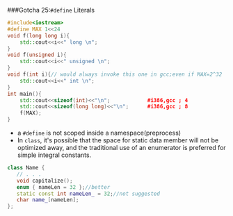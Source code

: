 ###Gotcha 25:`#define` Literals

```c++
#include<iostream>
#define MAX 1<<24
void f(long long i){
    std::cout<<i<<" long \n";
}
void f(unsigned i){
    std::cout<<i<<" unsigned \n";
}
void f(int i){// would always invoke this one in gcc;even if MAX=2^32
    std::cout<<i<<" int \n";
}
int main(){
    std::cout<<sizeof(int)<<"\n";            #i386,gcc ; 4
    std::cout<<sizeof(long long)<<"\n";      #i386,gcc ; 8
    f(MAX);
}
```

- a `#define` is not scoped inside a namespace(preprocess)
- In `class`, it's possible that the space for static data member will not be optimized away, and the traditional use of an enumerator is preferred for simple integral constants.

```c++
class Name { 
   // . . .
   void capitalize();
   enum { nameLen = 32 };//better
   static const int nameLen_ = 32;//not suggested
   char name_[nameLen];
};
```
